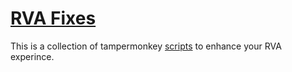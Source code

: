 # [RVA Fixes](https://wickedstar115.github.io/)
This is a collection of tampermonkey [scripts](https://github.com/Binkers-Gaming/RVAFixes.tk/tree/main/Scripts) to enhance your RVA experince.
